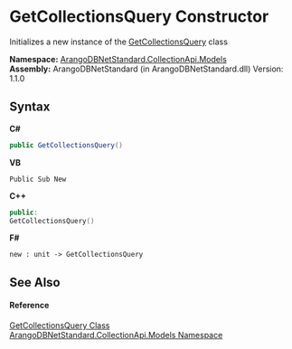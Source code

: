# GetCollectionsQuery Constructor 
 

Initializes a new instance of the <a href="01391d5e-5956-770e-bd83-cec9c040850a">GetCollectionsQuery</a> class

**Namespace:**&nbsp;<a href="eddef630-2e74-9b99-ee5b-91305adea48b">ArangoDBNetStandard.CollectionApi.Models</a><br />**Assembly:**&nbsp;ArangoDBNetStandard (in ArangoDBNetStandard.dll) Version: 1.1.0

## Syntax

**C#**<br />
``` C#
public GetCollectionsQuery()
```

**VB**<br />
``` VB
Public Sub New
```

**C++**<br />
``` C++
public:
GetCollectionsQuery()
```

**F#**<br />
``` F#
new : unit -> GetCollectionsQuery
```


## See Also


#### Reference
<a href="01391d5e-5956-770e-bd83-cec9c040850a">GetCollectionsQuery Class</a><br /><a href="eddef630-2e74-9b99-ee5b-91305adea48b">ArangoDBNetStandard.CollectionApi.Models Namespace</a><br />